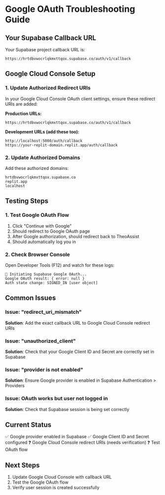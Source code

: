 # Google OAuth Troubleshooting Guide

## Your Supabase Callback URL
Your Supabase project callback URL is:
```
https://hrtdbvwocrlqkmxttqox.supabase.co/auth/v1/callback
```

## Google Cloud Console Setup

### 1. Update Authorized Redirect URIs
In your Google Cloud Console OAuth client settings, ensure these redirect URIs are added:

**Production URLs:**
```
https://hrtdbvwocrlqkmxttqox.supabase.co/auth/v1/callback
```

**Development URLs (add these too):**
```
http://localhost:5000/auth/callback
https://your-replit-domain.replit.app/auth/callback
```

### 2. Update Authorized Domains
Add these authorized domains:
```
hrtdbvwocrlqkmxttqox.supabase.co
replit.app
localhost
```

## Testing Steps

### 1. Test Google OAuth Flow
1. Click "Continue with Google" 
2. Should redirect to Google OAuth page
3. After Google authorization, should redirect back to TheoAssist
4. Should automatically log you in

### 2. Check Browser Console
Open Developer Tools (F12) and watch for these logs:
```
🚀 Initiating Supabase Google OAuth...
Google OAuth result: { error: null }
Auth state change: SIGNED_IN [user object]
```

## Common Issues

### Issue: "redirect_uri_mismatch"
**Solution**: Add the exact callback URL to Google Cloud Console redirect URIs

### Issue: "unauthorized_client" 
**Solution**: Check that your Google Client ID and Secret are correctly set in Supabase

### Issue: "provider is not enabled"
**Solution**: Ensure Google provider is enabled in Supabase Authentication > Providers

### Issue: OAuth works but user not logged in
**Solution**: Check that Supabase session is being set correctly

## Current Status
✅ Google provider enabled in Supabase
✅ Google Client ID and Secret configured
❓ Google Cloud Console redirect URIs (needs verification)
❓ Test OAuth flow

## Next Steps
1. Update Google Cloud Console with callback URL
2. Test the Google OAuth flow
3. Verify user session is created successfully